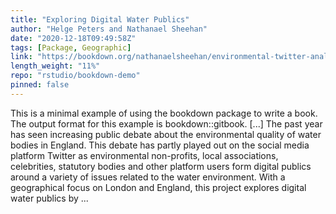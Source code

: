 ```yaml
---
title: "Exploring Digital Water Publics"
author: "Helge Peters and Nathanael Sheehan"
date: "2020-12-18T09:49:58Z"
tags: [Package, Geographic]
link: "https://bookdown.org/nathanaelsheehan/environmental-twitter-analaysis-master/"
length_weight: "11%"
repo: "rstudio/bookdown-demo"
pinned: false
---
```


This is a minimal example of using the bookdown package to write a book. The output format for this example is bookdown::gitbook. [...] The past year has seen increasing public debate about the environmental quality of water bodies in England. This debate has partly played out on the social media platform Twitter as environmental non-profits, local associations, celebrities, statutory bodies and other platform users form digital publics around a variety of issues related to the water environment. With a geographical focus on London and England, this project explores digital water publics by ...

